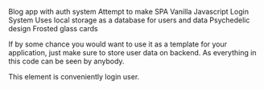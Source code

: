 Blog app with auth system
Attempt to make SPA
Vanilla Javascript
Login System
Uses local storage as a database for users and data
Psychedelic design
Frosted glass cards

If by some chance you would want to use it as a template for your application, just make sure to store user data on backend. As everything in this code can be seen by anybody.


This element is conveniently login user. 